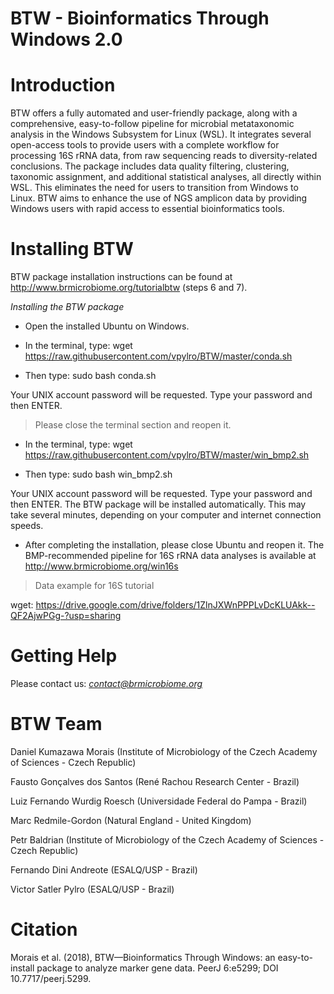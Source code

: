 # BTW - Bioinformatics Through Windows 2.0


# Introduction

BTW offers a fully automated and user-friendly package, along with a comprehensive, easy-to-follow pipeline for microbial metataxonomic analysis in the Windows Subsystem for Linux (WSL). It integrates several open-access tools to provide users with a complete workflow for processing 16S rRNA data, from raw sequencing reads to diversity-related conclusions. The package includes data quality filtering, clustering, taxonomic assignment, and additional statistical analyses, all directly within WSL. This eliminates the need for users to transition from Windows to Linux. BTW aims to enhance the use of NGS amplicon data by providing Windows users with rapid access to essential bioinformatics tools.


# Installing BTW
BTW package installation instructions can be found at http://www.brmicrobiome.org/tutorialbtw (steps 6 and 7).

*Installing the BTW package*

- Open the installed Ubuntu on Windows. 

- In the terminal, type: 
wget https://raw.githubusercontent.com/vpylro/BTW/master/conda.sh

- Then type: 
sudo bash conda.sh

Your UNIX account password will be requested. Type your password and then ENTER.

>Please close the terminal section and reopen it.

- In the terminal, type: 
wget https://raw.githubusercontent.com/vpylro/BTW/master/win_bmp2.sh

- Then type: 
sudo bash win_bmp2.sh 

Your UNIX account password will be requested. Type your password and then ENTER.
The BTW package will be installed automatically. This may take several minutes, depending on your computer and internet connection speeds.

- After completing the installation, please close Ubuntu and reopen it.
The BMP-recommended pipeline for 16S rRNA data analyses is available at http://www.brmicrobiome.org/win16s

> Data example for 16S tutorial

wget: https://drive.google.com/drive/folders/1ZlnJXWnPPPLvDcKLUAkk--QF2AjwPGg-?usp=sharing

# Getting Help

Please contact us: *contact@brmicrobiome.org*


# BTW Team

Daniel Kumazawa Morais (Institute of Microbiology of the Czech Academy of Sciences - Czech Republic)

Fausto Gonçalves dos Santos (René Rachou Research Center - Brazil)

Luiz Fernando Wurdig Roesch (Universidade Federal do Pampa - Brazil)

Marc Redmile-Gordon (Natural England - United Kingdom)

Petr Baldrian (Institute of Microbiology of the Czech Academy of Sciences - Czech Republic)

Fernando Dini Andreote (ESALQ/USP - Brazil)

Victor Satler Pylro (ESALQ/USP - Brazil)


# Citation

Morais et al. (2018), BTW—Bioinformatics Through Windows: an easy-to-install package to analyze marker gene data. PeerJ 6:e5299; DOI 10.7717/peerj.5299.
